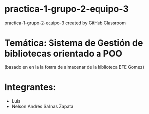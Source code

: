 # practica-1-grupo-2-equipo-3
practica-1-grupo-2-equipo-3 created by GitHub Classroom

# Temática: Sistema de Gestión de bibliotecas orientado a POO
(basado en en la la fomra de almacenar de la biblioteca EFE Gomez)

# Integrantes:

- Luis
- Nelson Andrés Salinas Zapata
